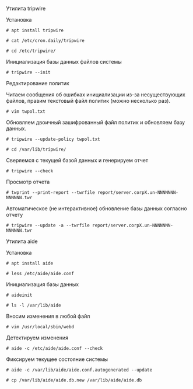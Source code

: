 Утилита tripwire


Установка
```
# apt install tripwire

# cat /etc/cron.daily/tripwire

# cd /etc/tripwire/
```

Инициализация базы данных файлов системы

```
# tripwire --init
```

Редактирование политик

Читаем сообщения об ошибках инициализации из-за несуществующих файлов, правим текстовый файл политик (можно несколько раз).
```
# vim twpol.txt
```
Обновляем двоичный зашифрованный файл политик и обновляем базу данных.
```
# tripwire --update-policy twpol.txt
```
```
# cd /var/lib/tripwire/
```

Сверяемся с текущей базой данных и генерируем отчет
```
# tripwire --check
```
Просмотр отчета
```
# twprint --print-report --twrfile report/server.corpX.un-NNNNNNN-NNNNNN.twr
```
Автоматическое (не интерактивное) обновление базы данных согласно отчету
```
# tripwire --update -a --twrfile report/server.corpX.un-NNNNNNN-NNNNNN.twr
```


Утилита aide

Установка 
```
# apt install aide
```
```
# less /etc/aide/aide.conf
```
Инициализация базы данных
```
# aideinit
```
```
# ls -l /var/lib/aide
```

Вносим изменения в любой файл
```
# vim /usr/local/sbin/webd
```

Детектируем изменения
```
# aide -c /etc/aide/aide.conf --check
```


Фиксируем текущее состояние системы
```
# aide -c /var/lib/aide/aide.conf.autogenerated --update

# cp /var/lib/aide/aide.db.new /var/lib/aide/aide.db
```
